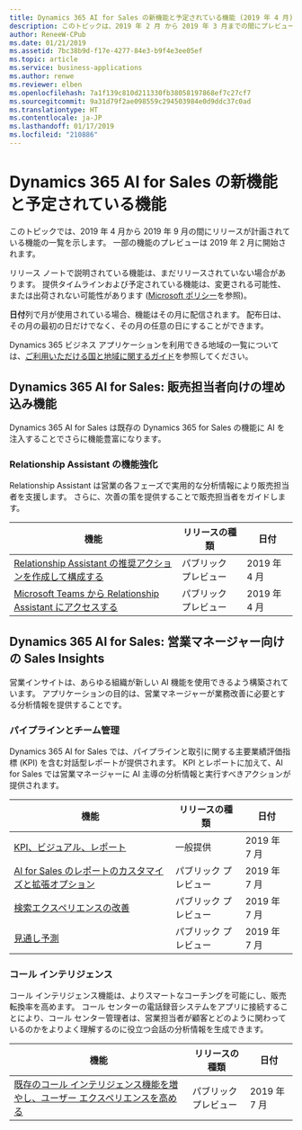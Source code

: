 ```yaml
---
title: Dynamics 365 AI for Sales の新機能と予定されている機能 (2019 年 4 月)
description: このトピックは、2019 年 2 月 から 2019 年 3 月までの間にプレビューになり、2019 年 4 月から 2019 年 9 月までの間にリリース予定の機能の一覧を示します。
author: ReneeW-CPub
ms.date: 01/21/2019
ms.assetid: 7bc38b9d-f17e-4277-84e3-b9f4e3ee05ef
ms.topic: article
ms.service: business-applications
ms.author: renwe
ms.reviewer: elben
ms.openlocfilehash: 7a1f139c810d211330fb38058197868ef7c27cf7
ms.sourcegitcommit: 9a31d79f2ae098559c294503984e0d9ddc37c0ad
ms.translationtype: HT
ms.contentlocale: ja-JP
ms.lasthandoff: 01/17/2019
ms.locfileid: "210886"
---
```

#  <a name="whats-new-and-planned-for-dynamics-365-ai-for-sales"></a>Dynamics 365 AI for Sales の新機能と予定されている機能

このトピックでは、2019 年 4 月から 2019 年 9 月の間にリリースが計画されている機能の一覧を示します。 一部の機能のプレビューは 2019 年 2 月に開始されます。  

リリース ノートで説明されている機能は、まだリリースされていない場合があります。 提供タイムラインおよび予定されている機能は、変更される可能性、または出荷されない可能性があります ([Microsoft ポリシー](https://go.microsoft.com/fwlink/p/?linkid=2007332)を参照)。

**日付**列で月が使用されている場合、機能はその月に配信されます。 配布日は、その月の最初の日だけでなく、その月の任意の日にすることができます。

Dynamics 365 ビジネス アプリケーションを利用できる地域の一覧については、[ご利用いただける国と地域に関するガイド](https://aka.ms/dynamics_365_international_availability_deck)を参照してください。


## <a name="dynamics-365-ai-for-sales-embedded-capabilities-for-sellers"></a>Dynamics 365 AI for Sales: 販売担当者向けの埋め込み機能
Dynamics 365 AI for Sales は既存の Dynamics 365 for Sales の機能に AI を注入することでさらに機能豊富になります。

### <a name="relationship-assistant-enhancements"></a>Relationship Assistant の機能強化
Relationship Assistant は営業の各フェーズで実用的な分析情報により販売担当者を支援します。 さらに、次善の策を提供することで販売担当者をガイドします。


| 機能   | リリースの種類    | 日付 |
|-----------|-----------------|----------------------|
| [Relationship Assistant の推奨アクションを作成して構成する](dynamics365-ai-sales-embedded-experience.md) | パブリック プレビュー  | 2019 年 4 月  |
| [Microsoft Teams から Relationship Assistant にアクセスする](dynamics365-ai-sales-embedded-experience.md)  | パブリック プレビュー  | 2019 年 4 月  |


## <a name="dynamics-365-ai-for-sales-sales-insights-application-for-sales-managers"></a>Dynamics 365 AI for Sales: 営業マネージャー向けの Sales Insights
営業インサイトは、あらゆる組織が新しい AI 機能を使用できるよう構築されています。 アプリケーションの目的は、営業マネージャーが業務改善に必要とする分析情報を提供することです。

### <a name="pipeline-and-team-management"></a>パイプラインとチーム管理
Dynamics 365 AI for Sales では、パイプラインと取引に関する主要業績評価指標 (KPI) を含む対話型レポートが提供されます。 KPI とレポートに加えて、AI for Sales では営業マネージャーに AI 主導の分析情報と実行すべきアクションが提供されます。

| 機能            | リリースの種類         | 日付 |
|--------------------|----------------------|----------------------|
| [KPI、ビジュアル、レポート](dynamics365-ai-sales-standalone-experience.md) | 一般提供  | 2019 年 7 月  |
| [AI for Sales のレポートのカスタマイズと拡張オプション](dynamics365-ai-sales-standalone-experience.md) | パブリック プレビュー  | 2019 年 7 月  |
| [検索エクスペリエンスの改善](dynamics365-ai-sales-standalone-experience.md#improved-search-experience) | パブリック プレビュー  | 2019 年 7 月  |
| [見通し予測](dynamics365-ai-sales-standalone-experience.md#predictive-forecasting) | パブリック プレビュー  | 2019 年 7 月  |

### <a name="call-intelligence"></a>コール インテリジェンス
コール インテリジェンス機能は、よりスマートなコーチングを可能にし、販売転換率を高めます。 コール センターの電話録音システムをアプリに接続することにより、コール センター管理者は、営業担当者が顧客とどのように関わっているのかをよりよく理解するのに役立つ会話の分析情報を生成できます。


| 機能        | リリースの種類   | 日付 |
|----------------|----------------|----------------------|
| [既存のコール インテリジェンス機能を増やし、ユーザー エクスペリエンスを高める](dynamics365-ai-sales-standalone-experience.md) | パブリック プレビュー | 2019 年 7 月           |
